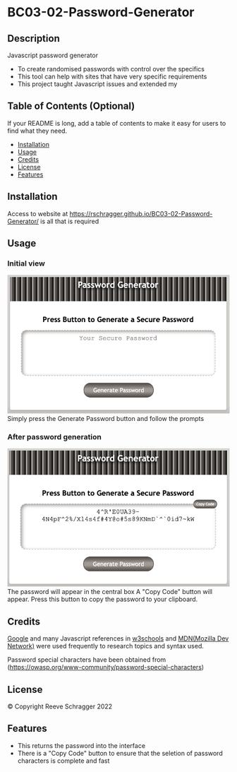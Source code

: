 # BC03-02-Password-Generator


## Description

Javascript password generator
- To create randomised passwords with control over the specifics
- This tool can help with sites that have very specific requirements
- This project taught Javascript issues and extended my 

## Table of Contents (Optional)

If your README is long, add a table of contents to make it easy for users to find what they need.

- [Installation](#installation)
- [Usage](#usage)
- [Credits](#credits)
- [License](#license)
- [Features](#features)

## Installation

Access to website at https://rschragger.github.io/BC03-02-Password-Generator/ is all that is required

## Usage

### Initial view
![Screenshot - Initial View](./assets/images/ScreenShot1.png)
Simply press the Generate Password button and follow the prompts

### After password generation
![Screenshot - Password Generated](./assets/images/ScreenShot2.png)
The password will appear in the central box
A "Copy Code" button will appear. Press this button to copy the password to your clipboard.

## Credits

[Google](google.com) and many Javascript references in [w3schools](https://www.w3schools.com) and [MDN(Mozilla Dev Network)](https://developer.mozilla.org/en-US/) were used frequently to research topics and syntax used.

Password special characters have been obtained from (https://owasp.org/www-community/password-special-characters)

## License

© Copyright Reeve Schragger 2022

## Features
- This returns the password into the interface
- There is a "Copy Code" button to ensure that the seletion of password characters is complete and fast
